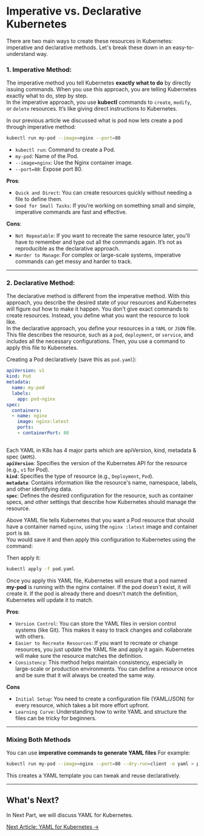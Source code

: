 # Imperative vs. Declarative Kubernetes

There are two main ways to create these resources in Kubernetes: imperative and declarative methods. Let's break these down in an easy-to-understand way.   

### **1. Imperative Method:**  
The imperative method you tell Kubernetes **exactly what to do** by directly issuing commands. When you use this approach, you are telling Kubernetes exactly what to do, step by step.    
In the imperative approach, you use **kubectl** commands to `create`, `modify`, or `delete` resources. It’s like giving direct instructions to Kubernetes.

In our previous article we discussed what is pod now lets create a pod through imperative method:  
```bash
kubectl run my-pod --image=nginx --port=80
```    
- `kubectl run`: Command to create a Pod.  
- `my-pod`: Name of the Pod.  
- `--image=nginx`: Use the Nginx container image.  
- `--port=80`: Expose port 80.   

**Pros**:  
- `Quick and Direct`: You can create resources quickly without needing a file to define them.   
- `Good for Small Tasks`: If you’re working on something small and simple, imperative commands are fast and effective.

**Cons**:   
- `Not Repeatable`: If you want to recreate the same resource later, you'll have to remember and type out all the commands again. It’s not as reproducible as the declarative approach.   
- `Harder to Manage`: For complex or large-scale systems, imperative commands can get messy and harder to track.  

---

### **2. Declarative Method:**   
The declarative method is different from the imperative method. With this approach, you describe the desired state of your resources and Kubernetes will figure out how to make it happen. 
You don't give exact commands to create resources. Instead, you define what you want the resource to look like.    
In the declarative approach, you define your resources in a `YAML` or `JSON` file. This file describes the resource, such as a `pod`, `deployment`, or `service`, and includes all the necessary configurations. 
Then, you use a command to apply this file to Kubernetes. 

Creating a Pod declaratively (save this as `pod.yaml`):  
```yaml
apiVersion: v1        
kind: Pod             
metadata:
  name: my-pod         
  labels:               
    app: pod-nginx      
spec:                  
  containers:                
  - name: nginx         
    image: nginx:latest      
    ports:
    - containerPort: 80   
 
```
Each YAML in K8s has 4 major parts which are apiVersion, kind, metadata & spec (`AKMS`).   
**`apiVersion`**: Specifies the version of the Kubernetes API for the resource (e.g., `v1` for Pod).   
**`kind`**: Specifies the type of resource (e.g., `Deployment`, `Pod`).   
**`metadata`**: Contains information like the resource's name, namespace, labels, and other identifying data.   
**`spec`**: Defines the desired configuration for the resource, such as container specs, and other settings that describe how Kubernetes should manage the resource.   


Above YAML file tells Kubernetes that you want a Pod resource that should have a container named `nginx`, using the `nginx :latest` image and container port is `80`.    
You would save it and then apply this configuration to Kubernetes using the command:

Then apply it:  
```bash
kubectl apply -f pod.yaml
```
Once you apply this YAML file, Kubernetes will ensure that a pod named **my-pod** is running with the nginx container. If the pod doesn't exist, it will create it. If the pod is already there and doesn't match the definition, Kubernetes will update it to match.

**Pros**:  
- `Version Control`: You can store the YAML files in version control systems (like Git). This makes it easy to track changes and collaborate with others.   
- `Easier to Recreate Resources`: If you want to recreate or change resources, you just update the YAML file and apply it again. Kubernetes will make sure the resource matches the definition.   
- `Consistency`: This method helps maintain consistency, especially in large-scale or production environments. You can define a resource once and be sure that it will always be created the same way.

**Cons**
- `Initial Setup`: You need to create a configuration file (YAML/JSON) for every resource, which takes a bit more effort upfront.   
- `Learning Curve`: Understanding how to write YAML and structure the files can be tricky for beginners.   

---

### **Mixing Both Methods**    
You can use **imperative commands to generate YAML files** For example:  
```bash
kubectl run my-pod --image=nginx --port=80 --dry-run=client -o yaml > pod.yaml
```
This creates a YAML template you can tweak and reuse declaratively.  

---

## What's Next?

In Next Part, we will discuss YAML for Kubernetes.

[Next Article: YAML for Kubernetes →](yaml.md)
   

